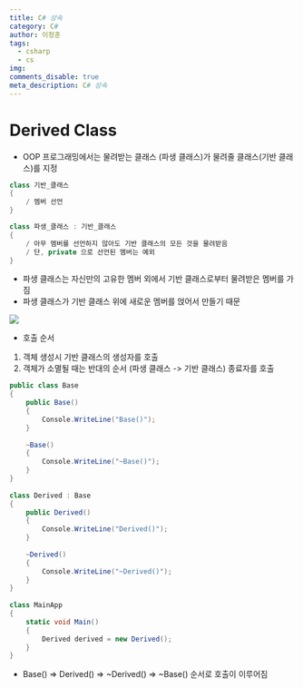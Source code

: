 ```yaml
---
title: C# 상속
category: C#
author: 이정훈
tags:
  - csharp
  - cs
img: 
comments_disable: true
meta_description: C# 상속
---
```

# Derived Class
- OOP 프로그래밍에서는 물려받는 클래스 (파생 클래스)가 물려줄 클래스(기반 클래스)를 지정
```csharp
class 기반_클래스
{
	/ 멤버 선언
}

class 파생_클래스 : 기반_클래스
{
	/ 아무 멤버를 선언하지 않아도 기반 클래스의 모든 것을 물려받음
	/ 단, private 으로 선언된 멤버는 예외
}
```

- 파생 클래스는 자신만의 고유한 멤버 외에서 기반 클래스로부터 물려받은 멤버를 가짐
- 파생 클래스가 기반 클래스 위에 새로운 멤버를 얹어서 만들기 때문

![](https://i.imgur.com/JGidYIY.jpg)

- 호출 순서
1. 객체 생성시 기반 클래스의 생성자를 호출
2. 객체가 소멸될 때는 반대의 순서 (파생 클래스 -> 기반 클래스) 종료자를 호출
```csharp
public class Base  
{  
	public Base()  
	{  
		Console.WriteLine("Base()");  
	}  
	  
	~Base()  
	{  
		Console.WriteLine("~Base()");  
	}  
}  
  
class Derived : Base  
{  
	public Derived()  
	{  
		Console.WriteLine("Derived()");  
	}  
	  
	~Derived()  
	{  
		Console.WriteLine("~Derived()");  
	}  
}  
  
class MainApp  
{  
	static void Main()  
	{  
		Derived derived = new Derived();  
	}  
}
```
- Base() => Derived() => ~Derived() => ~Base() 순서로 호출이 이루어짐


